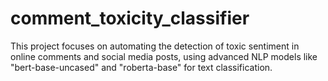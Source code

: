 # comment_toxicity_classifier
This project focuses on automating the detection of toxic sentiment in online comments and social media posts, using advanced NLP models like "bert-base-uncased" and "roberta-base" for text classification.
